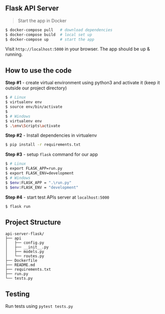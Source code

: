 ## Flask API Server

> Start the app in Docker

```bash
$ docker-compose pull   # download dependencies 
$ docker-compose build  # local set up
$ docker-compose up     # start the app 
```

Visit `http://localhost:5000` in your browser. The app should be up & running.

## How to use the code

**Step #1** - create virtual environment using python3 and activate it (keep it outside our project directory)
```bash
$ # Linux
$ virtualenv env
$ source env/bin/activate
$
$ # Windows
$ virtualenv env
$ .\env\Scripts\activate
```

**Step #2** - Install dependencies in virtualenv

```bash
$ pip install -r requirements.txt
```

**Step #3** - setup `flask` command for our app
```bash
$ # Linux
$ export FLASK_APP=run.py
$ export FLASK_ENV=development
$ # Windows
$ $env:FLASK_APP = ".\run.py"
$ $env:FLASK_ENV = "development"
```

**Step #4** - start test APIs server at `localhost:5000`
```bash
$ flask run
```

## Project Structure
    api-server-flask/
    ├── api
    │   ├── config.py
    │   ├── __init__.py
    │   ├── models.py
    │   └── routes.py
    ├── Dockerfile
    ├── README.md
    ├── requirements.txt
    ├── run.py
    └── tests.py

## Testing

Run tests using `pytest tests.py`


